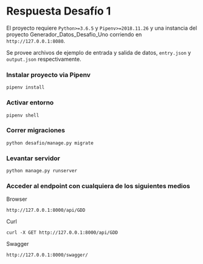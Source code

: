 # Respuesta Desafío 1
El proyecto requiere `Python>=3.6.5` y `Pipenv>=2018.11.26` y una instancia
del proyecto Generador_Datos_Desafio_Uno corriendo en
`http://127.0.0.1:8080`.

Se provee archivos de ejemplo de entrada y salida de datos, `entry.json` y
`output.json` respectivamente.

### Instalar proyecto via Pipenv

`pipenv install`

### Activar entorno

`pipenv shell`

### Correr migraciones

`python desafio/manage.py migrate`

### Levantar servidor

`python manage.py runserver`

### Acceder al endpoint con cualquiera de los siguientes medios
Browser

`http://127.0.0.1:8000/api/GDD`

Curl

`curl -X GET http://127.0.0.1:8000/api/GDD`

Swagger

`http://127.0.0.1:8000/swagger/`
